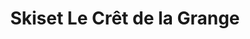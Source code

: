 ---
title: "Skiset Le Crêt de la Grange"
url: /saint-jean-darves/skiset-le-cret-de-la-grange/
shop: sports
---